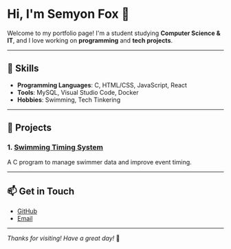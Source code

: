 # Hi, I'm Semyon Fox 👋

Welcome to my portfolio page! I'm a student studying **Computer Science & IT**, and I love working on **programming** and **tech projects**.

---

## 🚀 Skills
- **Programming Languages**: C, HTML/CSS, JavaScript, React
- **Tools**: MySQL, Visual Studio Code, Docker
- **Hobbies**: Swimming, Tech Tinkering

---

## 📂 Projects
### 1. [Swimming Timing System](https://github.com/SemyonFox/swimming-timer)
A C program to manage swimmer data and improve event timing.

---

## 📫 Get in Touch
- [GitHub](https://github.com/SemyonFox)
- [Email](mailto:semyon.fox@egmail.com)

---

*Thanks for visiting! Have a great day!* 🌟
